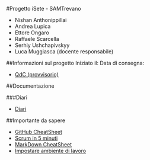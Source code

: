 #Progetto iSete - SAMTrevano
- Nishan Anthonippillai
- Andrea Lupica
- Ettore Ongaro
- Raffaele Scarcella
- Serhiy Ushchapivskyy
- Luca Muggiasca (docente responsabile)

##Informazioni sul progetto
Iniziato il:
Data di consegna:
- [QdC (provvisorio)](Documentazione/0_qdc_p3_dispenser.docx)


##Documentazione


###Diari
  - [Diari](Documentazione/Diari/)

##Importante da sapere
- [GitHub CheatSheet](Guide/github-cheatsheet.pdf)
- [Scrum in 5 minuti](Guide/Scrum_in_5_min.pdf)
- [MarkDown CheatSheet](Documentazione/MarkDown/markdownCheatSheet.md)
- [Impostare ambiente di lavoro](Documentazione/MarkDown/ImpostareAmbienteLavoro.md)
